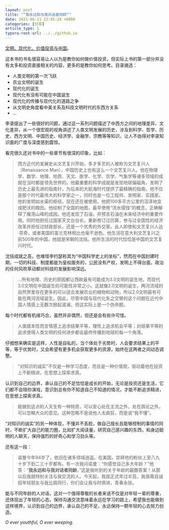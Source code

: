 ```yaml
---
layout: post
title: "“我永远和与我对话者同龄”"
date: 2021-06-11 22:45:24 +0800
categories: [分享]
article_type: 1
typora-root-url: ../../github.io
---
```


[文明、现代化、价值投资与中国](https://book.douban.com/subject/34997975/)。

这本书的书名很容易让人以为是教你如何做价值投资，但实际上书的第一部分并没有太多和投资直接相关的内容，更多的是教你如何思考。目录摘选：

- 人类文明的第一次飞跃
- 农业文明的诞生
- 现代化的诞生
- 现代化有没有可能在中国诞生
- 现代化的传播与现代化的道路之争
- 从文明史角度看中美关系及科技文明时代的东西方关系
- ...

李录提出了一些很好的问题，通过这一系列问题描述了中西方之间的地理差异、文化差异，从一个很宏观的视角讲述了人类文明发展的历史，涉及到科学、哲学、历史、西方文明、中国历史、经济学、金融学、宗教等等知识，让人不由得对李录知识面的广度与深度感到震惊。

看完很久还对书中的一些章节有很深的印象，比如：

> 西方近代的发展史从文艺复兴开始，多才多艺的人被称为文艺复兴人（Renaissance Man），中国历史上也有这么一个文艺复兴人。他在物理学、数学、地理、地质、天文、医学、化学、农学、气象学等诸多领域的成就在当时都是领先世界的。他最重要的科学成就是发现地球偏磁角，发明了历史上最先进的指南针，为后来的大航海时代提供了最精确的指南。他不仅是那个时代最伟大的科学家之一，同时也是一位工程师、发明家、实践家。他的发明如水渠的枢纽，现在还在被使用。他把100多平方公里的沼泽地变成肥沃的粮田。他绘制了全国的地图，最早使用“流水侵蚀”的概念，正确解释了雁荡山峰的成因。他还发现了石油，并预言石油在未来经济中的重要作用。同时他担任过国家天文台台长，重新修订过历算，参与过全国性的经济改革并担任过财政部长，还是一个优秀的外交家。此人即使和文艺复兴人达·芬奇，或者美国的富兰克林相比也毫不逊色。他生活在意大利文艺复兴之前500年的中国，他就是宋朝的沈括。他所生活的时代恰恰是中国的文艺复兴时代。

沈括成就之高，也难怪李约瑟称其为“中国科学史上的坐标”，然而在中国封建时期，一切的科技、制度都是为皇权服务的，公民没有产权，发明上不得台面，政治的任何风吹草动都对科技的发展影响深远。

> ...所有地理、历史的原因都让西欧最有可能成为3.0文明的诞生地，而现代3.0文明在中国诞生的可能性非常之小。这就像2.0文明的诞生，两河流域的自然界里存在更多的可以适合发展农业的植物和动物，所以2.0文明最有可能在两河流域诞生。因此，尽管中国与现代化失之交臂的这个问题在近代中国人情感上无数次掀起波澜，但这实际上是一个伪命题。

每个时代都有机缘巧合，虽然并非偶然，但还是会有些许可惜。

> 人类就本性而言情感上追求结果平等，理性上追求机会平等；对结果平等的追求使得人类文明的任何进步都会最终传播到地球的每一个角落。

仔细想来确实是这样，人性是自私的，当个体处于劣势时，人会要求结果上的平等，等于优势时，又会希望有更多机会获取更多的资源，始终在这两者之间动态调整。

> “对知识的诚实”不仅是一种学习态度，而且是一种价值观，驱动着他在投资上不断精进，在思想上探索求真。

认识到自己的边界，承认自己的不足恰恰是成长的开始，无论是投资还是生活，它们都不会陪你演戏，意识到总有你不知道自己不知道的情况，才能不断追求精进，在思想上探索求真。

> 能做到这点的人天生有一种特质，可以安心处在主流之外，处在舆论之外，可以忽略大众的意见。这种忽略不是说他人太疯狂，而是说“我不懂”。

“对知识的诚实”的另一种体现，不懂并不丢脸，做自己擅长且能够控制的事情的同时，不断扩大自己的能力圈，比如扩大阅读量，研究自己感兴趣的东西，和身边聪明的人聊天，保持强烈的好奇心和学习劲头等。

还有这一段：

> 诺曼今年94岁了，依旧在诸多领域逍遥。在美国，崇拜他的粉丝上至八九十岁下到二三十岁都有。有一次我问诺曼：“你感觉自己多大年龄？”他答：“**我永远和与我对话者同龄**。”这是我听到的关于年龄的最酷答案！从那以后我就特别关注与我交流的人。今天起，我就正式年过半百。我亟需且诚招年轻朋友与我比肩同行，你们会让我与时俱进，青春永驻。

能与不同年龄的人对话，这对一个值得尊敬的长者来说不仅是对年轻一辈的尊重，还体现出了年轻的心态，保持沟通交流意味着永远在学习的路上，希望我也能做到这样境界，认识到自己的边界，承认自己的不足，永远保持一颗年轻的心去努力创造。

*O ever youthful, O ever weeping.*
